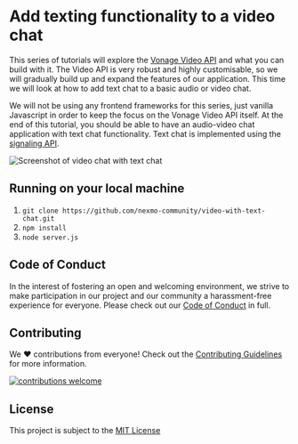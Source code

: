 # Add texting functionality to a video chat

This series of tutorials will explore the [Vonage Video API](https://tokbox.com/developer/) and what you can build with it. The Video API is very robust and highly customisable, so we will gradually build up and expand the features of our application. This time we will look at how to add text chat to a basic audio or video chat.

We will not be using any frontend frameworks for this series, just vanilla Javascript in order to keep the focus on the Vonage Video API itself. At the end of this tutorial, you should be able to have an audio-video chat application with text chat functionality. Text chat is implemented using the [signaling API](https://tokbox.com/developer/guides/signaling/).

![Screenshot of video chat with text chat](https://cdn.glitch.com/0d17c722-4359-4e32-b770-32fcae5a3653%2Ffinal.jpg?v=1585204769455)

## Running on your local machine

1. `git clone https://github.com/nexmo-community/video-with-text-chat.git`
2. `npm install`
3. `node server.js`

## Code of Conduct

In the interest of fostering an open and welcoming environment, we strive to make participation in our project and our community a harassment-free experience for everyone. Please check out our [Code of Conduct][coc] in full.

## Contributing

We :heart: contributions from everyone! Check out the [Contributing Guidelines][contributing] for more information.

[![contributions welcome][contribadge]][issues]

## License

This project is subject to the [MIT License][license]

[contribadge]: https://img.shields.io/badge/contributions-welcome-brightgreen.svg?style=flat "Contributions Welcome"

[coc]: CODE_OF_CONDUCT.md "Code of Conduct"
[contributing]: CONTRIBUTING.md "Contributing"
[license]: LICENSE "MIT License"

[issues]: ./../../issues "Issues"

